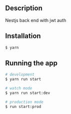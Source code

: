 ## Description

Nestjs back end with jwt auth

## Installation

```bash
$ yarn
```

## Running the app

```bash
# development
$ yarn run start

# watch mode
$ yarn run start:dev

# production mode
$ run start:prod
```
